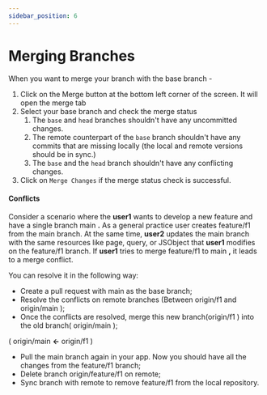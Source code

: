 ```yaml
---
sidebar_position: 6
---
```

# Merging Branches

When you want to merge your branch with the base branch -

1. Click on the Merge button at the bottom left corner of the screen. It will open the merge tab
2. Select your base branch and check the merge status
   1. The `base` and `head` branches shouldn't have any uncommitted changes.
   2. The remote counterpart of the `base` branch shouldn't have any commits that are missing locally (the local and remote versions should be in sync.)
   3. The `base` and the `head` branch shouldn't have any conflicting changes.
3. Click on `Merge Changes` if the merge status check is successful.

#### **Conflicts**

Consider a scenario where the **user1** wants to develop a new feature and have a single branch  main **.** As a general practice user creates  feature/f1  from the main branch. At the same time, **user2** updates the  main  branch with the same resources like page, query, or JSObject that **user1** modifies on the  feature/f1  branch. If **user1** tries to merge  feature/f1  to  main **,** it leads to a merge conflict.

You can resolve it in the following way:

* Create a pull request with main  as the base branch;
* Resolve the conflicts on remote branches (Between origin/f1  and  origin/main );
* Once the conflicts are resolved, merge this new branch(origin/f1 ) into the old branch( origin/main );

( origin/main  **<-** origin/f1 )

* Pull the main branch again in your app. Now you should have all the changes from the  feature/f1  branch;
* Delete branch  origin/feature/f1  on remote;
* Sync branch with remote to remove  feature/f1  from the local repository.
